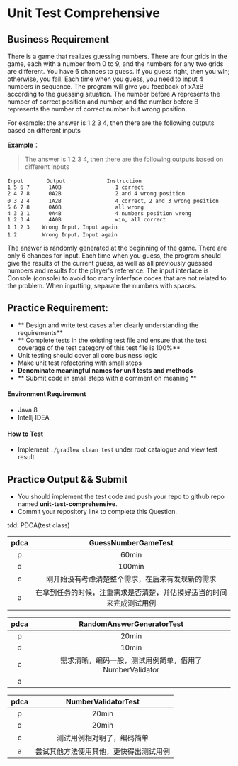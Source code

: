 # Unit Test Comprehensive 

## Business Requirement

There is a game that realizes guessing numbers. There are four grids in the game, each with a number from 0 to 9, and the numbers for any two grids are different. You have 6 chances to guess. If you guess right, then you win; otherwise, you fail. Each time when you guess, you need to input 4 numbers in sequence. The program will give you feedback of xAxB according to the guessing situation. The number before A represents the number of correct position and number, and the number before B represents the number of correct number but wrong position.

For example: the answer is 1 2 3 4, then there are the following outputs based on different inputs

**Example**：

> The answer is 1 2 3 4, then there are the following outputs based on different inputs
 

```
Input　　    Output             Instruction
1 5 6 7      1A0B                 1 correct
2 4 7 8      0A2B                 2 and 4 wrong position 
0 3 2 4      1A2B                 4 correct，2 and 3 wrong position
5 6 7 8      0A0B                 all wrong
4 3 2 1      0A4B                 4 numbers position wrong
1 2 3 4      4A0B                 win, all correct
1 1 2 3    Wrong Input，Input again
1 2        Wrong Input，Input again
```
 
The answer is randomly generated at the beginning of the game. There are only 6 chances for input.  Each time when you guess, the program should give the results of the current guess, as well as all previously guessed numbers and results for the player's reference. The input interface is Console (console) to avoid too many interface codes that are not related to the problem.
When inputting, separate the numbers with spaces.

## Practice Requirement:
- ** Design and write test cases after clearly understanding the requirements**
- ** Complete tests in the existing test file and ensure that the test coverage of the test category of this test file is 100%**
- Unit testing should cover all core business logic
- Make unit test refactoring with small steps
- **Denominate meaningful names for unit tests and methods**
- ** Submit code in small steps with a comment on meaning **

#### Environment Requirement
- Java 8
- Intellj IDEA

#### How to Test
- Implement `./gradlew clean test` under root catalogue and view test result
 
## Practice Output && Submit
- You should implement the test code and push your repo to github repo named **unit-test-comprehensive**.
- Commit your repository link to complete this Question.

tdd:
PDCA(test class)

| pdca | GuessNumberGameTest|
| :-----:| :----: |
| p | 60min |
| d | 100min |
| c | 刚开始没有考虑清楚整个需求，在后来有发现新的需求 |
| a | 在拿到任务的时候，注重需求是否清楚，并估摸好适当的时间来完成测试用例 |

| pdca | RandomAnswerGeneratorTest|
| :-----:| :----: |
| p | 20min |
| d | 10min |
| c | 需求清晰，编码一般，测试用例简单，借用了NumberValidator |
| a | |

| pdca | NumberValidatorTest|
| :-----:| :----: |
| p | 20min |
| d | 20min |
| c | 测试用例相对明了，编码简单 |
| a | 尝试其他方法使用其他，更快得出测试用例 |

